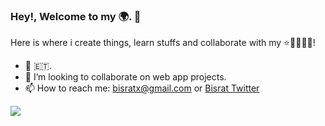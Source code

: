 ### Hey!, Welcome to my 🌍. 🤗

Here is where i create things, learn stuffs and collaborate with my ⭐🧑👩🧑🏾!   

- 🔭 🇪🇹.
-  👯 I’m looking to collaborate on web app projects. 
-  📫 How to reach me: bisratx@gmail.com or [Bisrat Twitter](https://x.com/bisrat_girma_)

<!-- ![GitHub Stats](https://github-readme-stats.vercel.app/api?username=bisratgirma&theme=radical) -->

<!-- [![GitHub Streak](https://github-readme-streak-stats.herokuapp.com/?user=bisratgirma&theme=highcontrast)](https://git.io/streak-stats) -->

[![](https://visitcount.itsvg.in/api?id=bisratgirma&label=Profile%20Views&color=9&icon=5&pretty=false)](https://visitcount.itsvg.in)
